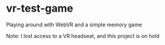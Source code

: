 # vr-test-game
Playing around with WebVR and a simple memory game

Note: I lost access to a VR headseat, and this project is on hold
